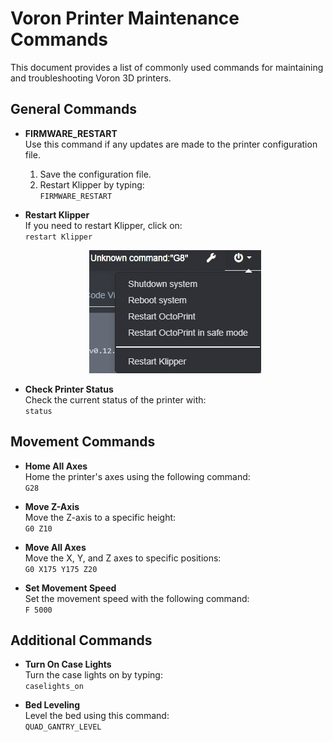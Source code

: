 # Voron Printer Maintenance Commands

This document provides a list of commonly used commands for maintaining and troubleshooting Voron 3D printers.

## General Commands

- **FIRMWARE_RESTART**  
  Use this command if any updates are made to the printer configuration file.  
  1. Save the configuration file.  
  2. Restart Klipper by typing:  
  `FIRMWARE_RESTART`

- **Restart Klipper**  
  If you need to restart Klipper, click on:  
  `restart Klipper`
   <p align="center">
     <img src="assets/restart.jpg" width="275" height="197" alt="Klipper"></p>
  

- **Check Printer Status**  
  Check the current status of the printer with:  
  `status`

## Movement Commands

- **Home All Axes**  
  Home the printer's axes using the following command:  
  `G28`

- **Move Z-Axis**  
  Move the Z-axis to a specific height:  
  `G0 Z10`

- **Move All Axes**  
  Move the X, Y, and Z axes to specific positions:  
  `G0 X175 Y175 Z20`

- **Set Movement Speed**  
  Set the movement speed with the following command:  
  `F 5000`

## Additional Commands

- **Turn On Case Lights**  
  Turn the case lights on by typing:  
  `caselights_on`

- **Bed Leveling**  
  Level the bed using this command:  
  `QUAD_GANTRY_LEVEL`
